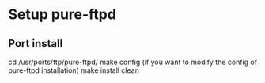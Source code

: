 # Setup pure-ftpd
## Port install
cd /usr/ports/ftp/pure-ftpd/
make config (if you want to modify the config of pure-ftpd installation)
make install clean
